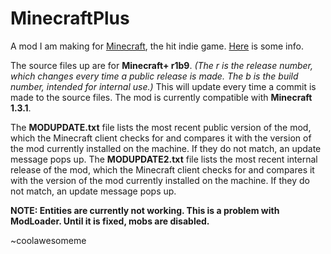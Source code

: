 MinecraftPlus
=============

A mod I am making for [Minecraft](http://minecraft.net), the hit indie game. [Here](http://www.minecraftforum.net/topic/1142468-) is some info.

The source files up are for **Minecraft+ r1b9**. *(The r is the release number, which changes every time a public release is made. The b is the build number, intended for internal use.)* This will update every time a commit is made to the source files.
The mod is currently compatible with **Minecraft 1.3.1**.

The **MODUPDATE.txt** file lists the most recent public version of the mod, which the Minecraft client checks for and compares it with the version of the mod currently installed on the machine. If they do not match, an update message pops up.
The **MODUPDATE2.txt** file lists the most recent internal release of the mod, which the Minecraft client checks for and compares it with the version of the mod currently installed on the machine. If they do not match, an update message pops up.

**NOTE: Entities are currently not working. This is a problem with ModLoader. Until it is fixed, mobs are disabled.**

~coolawesomeme